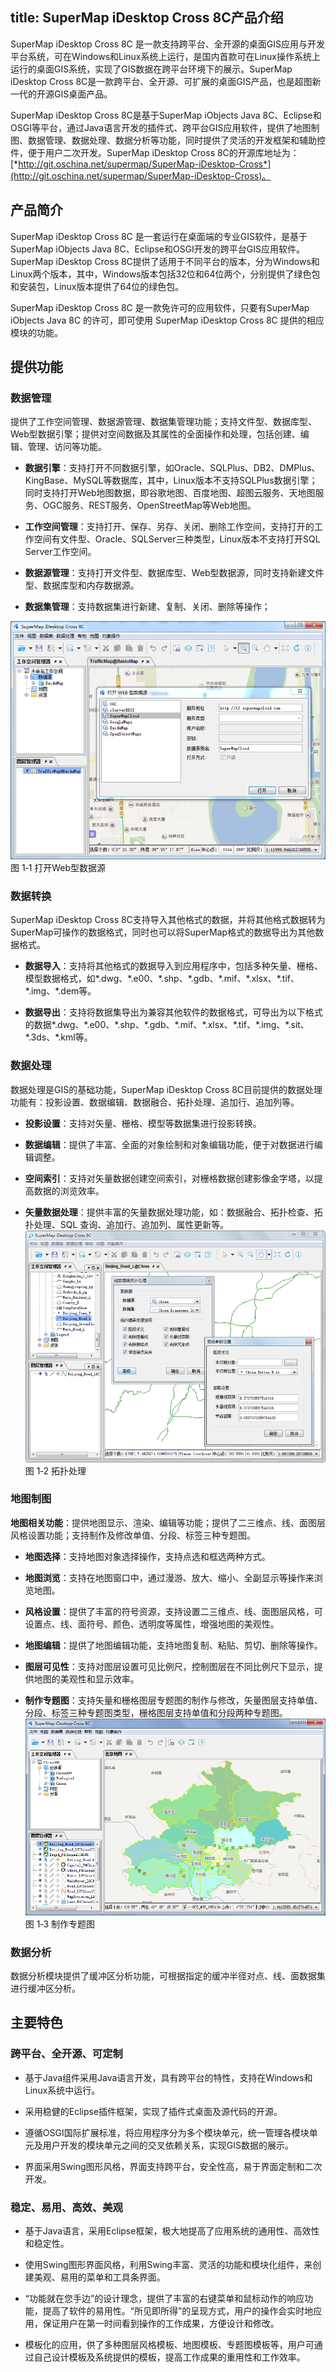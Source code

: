 title: SuperMap iDesktop Cross 8C产品介绍
---

SuperMap iDesktop Cross 8C
是一款支持跨平台、全开源的桌面GIS应用与开发平台系统，可在Windows和Linux系统上运行，是国内首款可在Linux操作系统上运行的桌面GIS系统，实现了GIS数据在跨平台环境下的展示。SuperMap iDesktop Cross 8C是一款跨平台、全开源、可扩展的桌面GIS产品，也是超图新一代的开源GIS桌面产品。

SuperMap iDesktop Cross 8C是基于SuperMap iObjects Java 8C、Eclipse和OSGI等平台，通过Java语言开发的插件式、跨平台GIS应用软件，提供了地图制图、数据管理、数据处理、数据分析等功能，同时提供了灵活的开发框架和辅助控件，便于用户二次开发。SuperMap iDesktop Cross 8C的开源库地址为：[*http://git.oschina.net/supermap/SuperMap-iDesktop-Cross*](http://git.oschina.net/supermap/SuperMap-iDesktop-Cross)。

## 产品简介

SuperMap iDesktop Cross 8C 是一套运行在桌面端的专业GIS软件，是基于SuperMap iObjects Java 8C、Eclipse和OSGI开发的跨平台GIS应用软件。SuperMap iDesktop Cross 8C提供了适用于不同平台的版本，分为Windows和Linux两个版本，其中，Windows版本包括32位和64位两个，分别提供了绿色包和安装包，Linux版本提供了64位的绿色包。

SuperMap iDesktop Cross 8C 是一款免许可的应用软件，只要有SuperMap iObjects Java 8C 的许可，即可使用 SuperMap iDesktop Cross 8C 提供的相应模块的功能。

## 提供功能

### 数据管理

提供了工作空间管理、数据源管理、数据集管理功能；支持文件型、数据库型、Web型数据引擎；提供对空间数据及其属性的全面操作和处理，包括创建、编辑、管理、访问等功能。

-   **数据引擎**：支持打开不同数据引擎，如Oracle、SQLPlus、DB2、DMPlus、KingBase、MySQL等数据库，其中，Linux版本不支持SQLPlus数据引擎；同时支持打开Web地图数据，即谷歌地图、百度地图、超图云服务、天地图服务、OGC服务、REST服务、OpenStreetMap等Web地图。

-   **工作空间管理**：支持打开、保存、另存、关闭、删除工作空间，支持打开的工作空间有文件型、Oracle、SQLServer三种类型，Linux版本不支持打开SQL Server工作空间。

-   **数据源管理**：支持打开文件型、数据库型、Web型数据源，同时支持新建文件型、数据库型和内存数据源。

-   **数据集管理**：支持数据集进行新建、复制、关闭、删除等操作；

 ![](img/Product1.png)
 图 1‑1 打开Web型数据源

### 数据转换

SuperMap iDesktop Cross
8C支持导入其他格式的数据，并将其他格式数据转为SuperMap可操作的数据格式，同时也可以将SuperMap格式的数据导出为其他数据格式。

-   **数据导入**：支持将其他格式的数据导入到应用程序中，包括多种矢量、栅格、模型数据格式，如\*.dwg、\*.e00、\*.shp、\*.gdb、\*.mif、\*.xlsx、\*.tif、\*.img、\*.dem等。

-   **数据导出**：支持将数据集导出为兼容其他软件的数据格式，可导出为以下格式的数据\*.dwg、\*.e00、\*.shp、\*.gdb、\*.mif、\*.xlsx、\*.tif、\*.img、\*.sit、\*.3ds、\*.kml等。

### 数据处理

数据处理是GIS的基础功能，SuperMap iDesktop Cross
8C目前提供的数据处理功能有：投影设置、数据编辑、数据融合、拓扑处理、追加行、追加列等。

-   **投影设置**：支持对矢量、栅格、模型等数据集进行投影转换。

-   **数据编辑**：提供了丰富、全面的对象绘制和对象编辑功能，便于对数据进行编辑调整。

-   **空间索引**：支持对矢量数据创建空间索引，对栅格数据创建影像金字塔，以提高数据的浏览效率。

-   **矢量数据处理**：提供丰富的矢量数据处理功能，如：数据融合、拓扑检查、拓扑处理、SQL 查询、追加行、追加列、属性更新等。
![](img/Product3.png)
图 1‑2 拓扑处理

### 地图制图

**地图相关功能**：提供地图显示、渲染、编辑等功能；提供了二三维点、线、面图层风格设置功能；支持制作及修改单值、分段、标签三种专题图。

-   **地图选择**：支持地图对象选择操作，支持点选和框选两种方式。

-   **地图浏览**：支持在地图窗口中，通过漫游、放大、缩小、全副显示等操作来浏览地图。

-   **风格设置**：提供了丰富的符号资源，支持设置二三维点、线、面图层风格，可设置点、线、面符号、颜色、透明度等属性，增强地图的美观性。

-   **地图编辑**：提供了地图编辑功能，支持地图复制、粘贴、剪切、删除等操作。

-   **图层可见性**：支持对图层设置可见比例尺，控制图层在不同比例尺下显示，提供地图的美观性和显示效率。

-   **制作专题图**：支持矢量和栅格图层专题图的制作与修改，矢量图层支持单值、分段、标签三种专题图类型，栅格图层支持单值和分段两种专题图。
  ![](img/Product2.png)
  图 1‑3 制作专题图

### 数据分析

数据分析模块提供了缓冲区分析功能，可根据指定的缓冲半径对点、线、面数据集进行缓冲区分析。

## 主要特色

### 跨平台、全开源、可定制

-   基于Java组件采用Java语言开发，具有跨平台的特性，支持在Windows和Linux系统中运行。

-   采用稳健的Eclipse插件框架，实现了插件式桌面及源代码的开源。

-   遵循OSGI国际扩展标准，将应用程序分为多个模块单元，统一管理各模块单元及用户开发的模块单元之间的交叉依赖关系，实现GIS数据的展示。

-   界面采用Swing图形风格，界面支持跨平台，安全性高，易于界面定制和二次开发。

### 稳定、易用、高效、美观

-   基于Java语言，采用Eclipse框架，极大地提高了应用系统的通用性、高效性和稳定性。

-   使用Swing图形界面风格，利用Swing丰富、灵活的功能和模块化组件，来创建美观、易用的菜单和工具条界面。

-   “功能就在您手边”的设计理念，提供了丰富的右键菜单和鼠标动作的响应功能，提高了软件的易用性。“所见即所得”的呈现方式，用户的操作会实时地应用，保证用户在第一时间看到操作的工作成果，方便设计和修改。

-   模板化的应用，供了多种图层风格模板、地图模板、专题图模板等，用户可通过自己设计模板及系统提供的模板，提高工作成果的重用性和工作效率。

